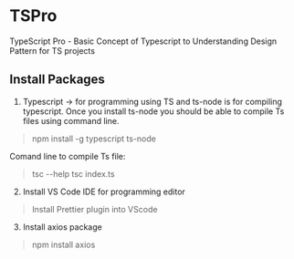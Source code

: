 # TSPro
TypeScript Pro - Basic Concept of Typescript to Understanding Design Pattern for TS projects

## Install Packages

1. Typescript -> for programming using TS and ts-node is for compiling typescript. Once you install ts-node you should be able to compile Ts files using command line.
> npm install -g typescript ts-node

Comand line to compile Ts file:
> tsc --help
> tsc index.ts
2. Install VS Code IDE for programming editor
> Install Prettier plugin into VScode

3. Install axios package
> npm install axios

